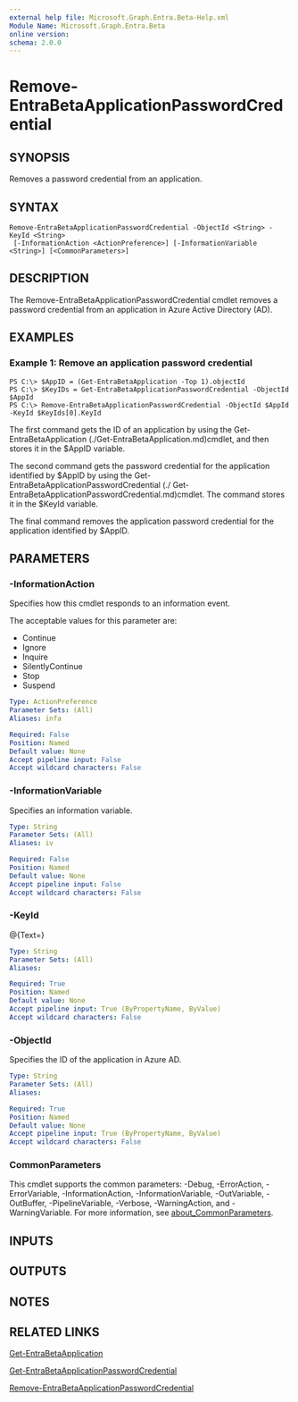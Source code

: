```yaml
---
external help file: Microsoft.Graph.Entra.Beta-Help.xml
Module Name: Microsoft.Graph.Entra.Beta
online version:
schema: 2.0.0
---
```


# Remove-EntraBetaApplicationPasswordCredential

## SYNOPSIS
Removes a password credential from an application.

## SYNTAX

```
Remove-EntraBetaApplicationPasswordCredential -ObjectId <String> -KeyId <String>
 [-InformationAction <ActionPreference>] [-InformationVariable <String>] [<CommonParameters>]
```

## DESCRIPTION
The Remove-EntraBetaApplicationPasswordCredential cmdlet removes a password credential from an application in Azure Active Directory (AD).

## EXAMPLES

### Example 1: Remove an application password credential
```
PS C:\> $AppID = (Get-EntraBetaApplication -Top 1).objectId
PS C:\> $KeyIDs = Get-EntraBetaApplicationPasswordCredential -ObjectId $AppId
PS C:\> Remove-EntraBetaApplicationPasswordCredential -ObjectId $AppId -KeyId $KeyIds[0].KeyId
```

The first command gets the ID of an application by using the Get-EntraBetaApplication (./Get-EntraBetaApplication.md)cmdlet, and then stores it in the $AppID variable.

The second command gets the password credential for the application identified by $AppID by using the Get-EntraBetaApplicationPasswordCredential (./ Get-EntraBetaApplicationPasswordCredential.md)cmdlet. 
The command stores it in the $KeyId variable.

The final command removes the application password credential for the application identified by $AppID.

## PARAMETERS

### -InformationAction
Specifies how this cmdlet responds to an information event.

The acceptable values for this parameter are:

- Continue
- Ignore
- Inquire
- SilentlyContinue
- Stop
- Suspend

```yaml
Type: ActionPreference
Parameter Sets: (All)
Aliases: infa

Required: False
Position: Named
Default value: None
Accept pipeline input: False
Accept wildcard characters: False
```

### -InformationVariable
Specifies an information variable.

```yaml
Type: String
Parameter Sets: (All)
Aliases: iv

Required: False
Position: Named
Default value: None
Accept pipeline input: False
Accept wildcard characters: False
```

### -KeyId
@{Text=}

```yaml
Type: String
Parameter Sets: (All)
Aliases:

Required: True
Position: Named
Default value: None
Accept pipeline input: True (ByPropertyName, ByValue)
Accept wildcard characters: False
```

### -ObjectId
Specifies the ID of the application in Azure AD.

```yaml
Type: String
Parameter Sets: (All)
Aliases:

Required: True
Position: Named
Default value: None
Accept pipeline input: True (ByPropertyName, ByValue)
Accept wildcard characters: False
```

### CommonParameters
This cmdlet supports the common parameters: -Debug, -ErrorAction, -ErrorVariable, -InformationAction, -InformationVariable, -OutVariable, -OutBuffer, -PipelineVariable, -Verbose, -WarningAction, and -WarningVariable. For more information, see [about_CommonParameters](https://go.microsoft.com/fwlink/?LinkID=113216).

## INPUTS

## OUTPUTS

## NOTES

## RELATED LINKS

[Get-EntraBetaApplication]()

[Get-EntraBetaApplicationPasswordCredential]()

[Remove-EntraBetaApplicationPasswordCredential]()

